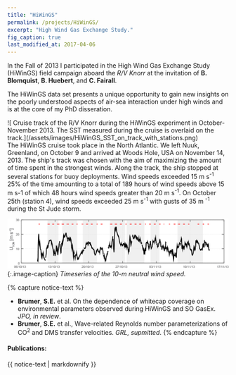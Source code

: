 ```yaml
---
title: "HiWinGS"
permalink: /projects/HiWinGS/
excerpt: "High Wind Gas Exchange Study."
fig_caption: true 
last_modified_at: 2017-04-06
---
```


In the Fall of 2013 I participated in the High Wind Gas Exchange Study (HiWinGS) field campaign aboard the *R/V Knorr* at the invitation of **B. Blomquist**, **B. Huebert**, and **C. Fairall**. 

The HiWinGS data set presents a unique opportunity to gain new insights on the poorly understood aspects of air-sea interaction under high winds and is at the core of my PhD disseration.

<div style="float:left" markdown="1">![ Cruise track of the R/V Knorr during the HiWinGS experiment in October-November 2013. The SST measured during the cruise is overlaid on the track.](/assets/images/HiWinGS_SST_on_track_with_stations.png)
</div>
 The HiWinGS cruise took place in the North Atlantic. We left Nuuk, Greenland, on October 9 and arrived at Woods Hole, USA on November 14,  2013. The ship's track was chosen with the aim of maximizing the amount of time spent in the strongest winds. Along the track, the ship stopped at several stations for buoy deployments. Wind speeds exceeded 15 m s<sup>-1</sup> 25% of the time amounting to a total of 189 hours of wind speeds above 15 m s-1 of which 48 hours wind speeds greater than 20 m s<sup>-1</sup>. On October 25th (station 4), wind speeds exceeded 25 m s<sup>-1</sup> with gusts of 35 m <sup>-1</sup> during the St Jude storm. 

![Timeseries of the 10-m neutral wind speed.](/assets/images/HiWinGS_U10_timeseries_with_video_times.png)
{:.image-caption}
*Timeseries of the 10-m neutral wind speed.*

{% capture notice-text %}
* **Brumer**, **S.E.** et al. On the dependence of whitecap coverage on environmental parameters observed during HiWinGS and SO GasEx. *JPO, in review*.
* **Brumer**, **S.E.** et al., Wave-related Reynolds number parameterizations of CO<sup>2</sup> and DMS transfer velocities. *GRL, supmitted*.
{% endcapture %}

<div class="notice--info">
  <h4>Publications:</h4>
  {{ notice-text | markdownify }}
</div>
